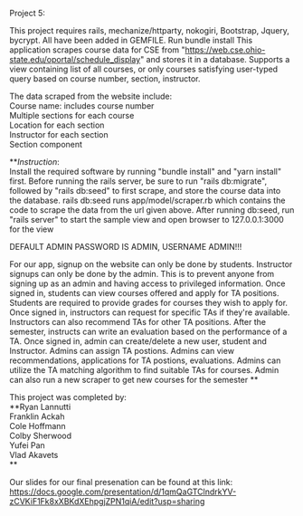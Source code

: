 Project 5:


This project requires rails, mechanize/httparty, nokogiri, Bootstrap, Jquery, bycrypt. All have been added in GEMFILE.
Run bundle install
This application scrapes course data for CSE from "https://web.cse.ohio-state.edu/oportal/schedule_display" and stores it in a database. Supports a view containing list of all courses, or only courses satisfying user-typed query based on course number, section, instructor.

The data scraped from the website include:<br />
Course name: includes course number<br />
Multiple sections for each course<br />
Location for each section<br />
Instructor for each section<br />
Section component<br />

**_Instruction_:<br />
Install the required software by running "bundle install" and "yarn install" first.
Before running the rails server, be sure to run "rails db:migrate", followed by "rails db:seed" to first scrape, and store the course data into the database. rails db:seed runs app/model/scraper.rb which contains the code to scrape the data from the url given above.
After running db:seed, run "rails server" to start the sample view and open browser to 127.0.0.1:3000 for the view


DEFAULT ADMIN PASSWORD IS ADMIN, USERNAME ADMIN!!!

For our app, signup on the website can only be done by students. Instructor signups can only be done by the admin. This is to prevent anyone from signing up as 
an admin and having access to privileged information. 
Once signed in, students can view courses offered and apply for TA positions. Students are required to provide grades for courses they wish to apply for.
Once signed in, instructors can request for specific TAs if they're available. Instructors can also recommend TAs for other TA positions. After the semester, 
instructs can write an evaluation based on the performance of a TA.
Once signed in, admin can create/delete a new user, student and Instructor. Admins can assign TA postions. Admins can view recommendations, applications for TA
postions, evaluations. Admins can utilize the TA matching algorithm to find suitable TAs for courses.
Admin can also run a new scraper to get new courses for the semester
** 

This project was completed by:<br />
**Ryan Lannutti<br />
Franklin Ackah<br />
Cole Hoffmann<br />
Colby Sherwood<br />
Yufei Pan<br />
Vlad Akavets<br />
**

Our slides for our final presenation can be found at this link: https://docs.google.com/presentation/d/1qmQaGTClndrkYV-zCVKiF1Fk8xXBKdXEhpgjZPN1qiA/edit?usp=sharing
